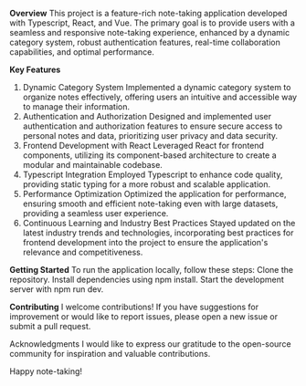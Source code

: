 **Overview**
This project is a feature-rich note-taking application developed with Typescript, React, and Vue. The primary goal is to provide users with a seamless and responsive note-taking experience, enhanced by a dynamic category system, robust authentication features, real-time collaboration capabilities, and optimal performance.

**Key Features**
1. Dynamic Category System
Implemented a dynamic category system to organize notes effectively, offering users an intuitive and accessible way to manage their information.
2. Authentication and Authorization
Designed and implemented user authentication and authorization features to ensure secure access to personal notes and data, prioritizing user privacy and data security.
3. Frontend Development with React
Leveraged React for frontend components, utilizing its component-based architecture to create a modular and maintainable codebase.
4. Typescript Integration
Employed Typescript to enhance code quality, providing static typing for a more robust and scalable application.
5. Performance Optimization
Optimized the application for performance, ensuring smooth and efficient note-taking even with large datasets, providing a seamless user experience.
6. Continuous Learning and Industry Best Practices
Stayed updated on the latest industry trends and technologies, incorporating best practices for frontend development into the project to ensure the application's relevance and competitiveness.

**Getting Started**
To run the application locally, follow these steps:
Clone the repository.
Install dependencies using npm install.
Start the development server with npm run dev.

**Contributing**
I welcome contributions! If you have suggestions for improvement or would like to report issues, please open a new issue or submit a pull request.


Acknowledgments
I would like to express our gratitude to the open-source community for inspiration and valuable contributions.

Happy note-taking!
